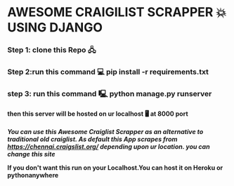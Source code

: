 # AWESOME CRAIGILIST SCRAPPER 💥 USING DJANGO

### Step 1: clone this Repo 🖧
### Step 2:run this command 💻 pip install -r requirements.txt
### step 3: run this command 🖳 python manage.py runserver
#### then this server will be hosted on ur localhost 🖥 at 8000 port

***You can use this Awesome Craiglist Scrapper as an alternative to  traditional old craiglist.
As default this App scrapes from https://chennai.craigslist.org/ depending upon ur location.
you can change this site***


**If you don't want this run on your Localhost.You can host it on Heroku or pythonanywhere**

